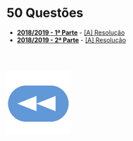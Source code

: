 # 50 Questões

* [**2018/2019 - 1ª Parte**](50Q1.pdf) - [[A] Resolução](50Q1res.md)
* [**2018/2019 - 2ª Parte**](50Q2.pdf) - [[A] Resolução](50Q2res.md)

<br><br>

[![retroceder](https://raw.githubusercontent.com/David81820/Recursos-LCC/main/Rewind.png)](https://david81820.github.io/Recursos-LCC/1ano)